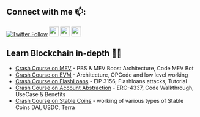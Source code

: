 ## Connect with me 📫:
[![Twitter Follow](https://img.shields.io/twitter/follow/uttam_singhk.svg?style=social)](https://twitter.com/uttam_singhk)
<a href="https://www.linkedin.com/in/uttam-singh/"><img src="https://img.shields.io/badge/linkedin-%230077B5.svg?&style=for-the-badge&logo=linkedin&logoColor=white" height=25></a> 
<a href="https://www.youtube.com/channel/UCKbY9fHz4y_tt2lWSe9bUJw"><img src="https://img.shields.io/badge/youtube-%2312100E.svg?&style=for-the-badge&logo=youtube&logoColor=red" height=25></a> 
<a href="https://discordapp.com/users/694243608064294933"><img src="https://img.shields.io/badge/discord-%230077B5.svg?&style=for-the-badge&logo=discord&logoColor=white" height=25></a>


## Learn Blockchain in-depth 👨‍💻
* [Crash Course on MEV](https://youtu.be/hVWLOdruHhw) - PBS & MEV Boost Architecture, Code MEV Bot
* [Crash Course on EVM](https://youtu.be/8p7RKYJ9AF0) - Architecture, OPCode and low level working
* [Crash Course on FlashLoans](https://youtu.be/hcy1UwBdJCs) - EIP 3156, Flashloans attacks, Tutorial
* [Crash Course on Account Abstraction](https://youtu.be/1pE261Tbjcc)  - ERC-4337, Code Walkthrough, UseCase & Benefits
* [Crash Course on Stable Coins](https://youtu.be/xLixcEiRZNA) - working of various types of Stable Coins DAI, USDC, Terra                                        
                                                                                                                           
